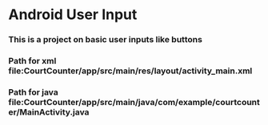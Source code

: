 # Android User Input

### This is a project on basic user inputs like buttons

### Path for xml file:CourtCounter/app/src/main/res/layout/activity_main.xml
### Path for java file:CourtCounter/app/src/main/java/com/example/courtcounter/MainActivity.java
